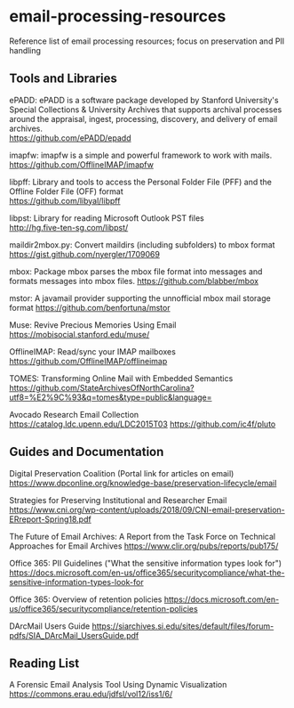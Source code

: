 # email-processing-resources
Reference list of email processing resources; focus on preservation and PII handling

## Tools and Libraries

ePADD: ePADD is a software package developed by Stanford University's Special Collections & University Archives that supports archival processes around the appraisal, ingest, processing, discovery, and delivery of email archives.\
https://github.com/ePADD/epadd

imapfw: imapfw is a simple and powerful framework to work with mails.\
https://github.com/OfflineIMAP/imapfw

libpff: Library and tools to access the Personal Folder File (PFF) and the Offline Folder File (OFF) format\
https://github.com/libyal/libpff

libpst: Library for reading Microsoft Outlook PST files\
http://hg.five-ten-sg.com/libpst/

maildir2mbox.py: Convert maildirs (including subfolders) to mbox format\
https://gist.github.com/nyergler/1709069

mbox: Package mbox parses the mbox file format into messages and formats messages into mbox files.
https://github.com/blabber/mbox

mstor: A javamail provider supporting the unnofficial mbox mail storage format
https://github.com/benfortuna/mstor

Muse: Revive Precious Memories Using Email
https://mobisocial.stanford.edu/muse/

OfflineIMAP: Read/sync your IMAP mailboxes
https://github.com/OfflineIMAP/offlineimap

TOMES: Transforming Online Mail with Embedded Semantics
https://github.com/StateArchivesOfNorthCarolina?utf8=%E2%9C%93&q=tomes&type=public&language=

Avocado Research Email Collection
https://catalog.ldc.upenn.edu/LDC2015T03
https://github.com/ic4f/pluto

## Guides and Documentation

Digital Preservation Coalition (Portal link for articles on email)
https://www.dpconline.org/knowledge-base/preservation-lifecycle/email

Strategies for Preserving Institutional and Researcher Email
https://www.cni.org/wp-content/uploads/2018/09/CNI-email-preservation-ERreport-Spring18.pdf

The Future of Email Archives: A Report from the Task Force on Technical Approaches for Email Archives
https://www.clir.org/pubs/reports/pub175/

Office 365: PII Guidelines ("What the sensitive information types look for")
https://docs.microsoft.com/en-us/office365/securitycompliance/what-the-sensitive-information-types-look-for

Office 365: Overview of retention policies
https://docs.microsoft.com/en-us/office365/securitycompliance/retention-policies

DArcMail Users Guide
https://siarchives.si.edu/sites/default/files/forum-pdfs/SIA_DArcMail_UsersGuide.pdf

## Reading List

A Forensic Email Analysis Tool Using Dynamic Visualization
https://commons.erau.edu/jdfsl/vol12/iss1/6/
